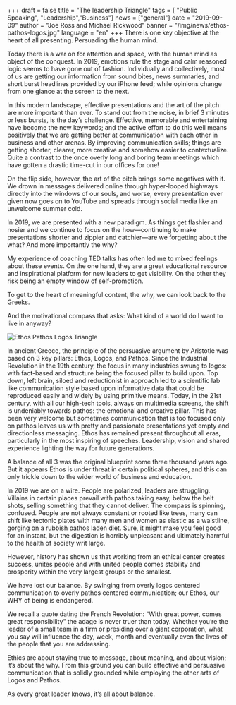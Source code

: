 +++
draft = false
title = "The leadership Triangle"
tags = [ "Public Speaking", "Leadership","Business"]
news = ["general"]
date = "2019-09-09"
author = "Joe Ross and Michael Rickwood"
banner = "/img/news/ethos-pathos-logos.jpg"
language = "en"
+++
There is one key objective at the heart of all presenting. Persuading the human mind. 

Today there is a war on for attention and space, with the human mind as object of the conquest. In 2019, emotions rule the stage and calm reasoned logic seems to have gone out of fashion. Individually and collectively, most of us are getting our information from sound bites, news summaries, and short burst headlines provided by our iPhone feed; while opinions change from one glance at the screen to the next.

In this modern landscape, effective presentations and the art of the pitch are more important than ever. To stand out from the noise, in brief 3 minutes or less bursts, is the day’s challenge. Effective, memorable and entertaining have become the new keywords; and the active effort to do this well means positively that we are getting better at communication with each other in business and other arenas. By improving communication skills; things are getting shorter, clearer, more creative and somehow easier to contextualize. Quite a contrast to the once overly long and boring team meetings which have gotten a drastic time-cut in our offices for one!

On the flip side, however, the art of the pitch brings some negatives with it. We drown in messages delivered online through hyper-looped highways directly into the windows of our souls, and worse, every presentation ever given now goes on to YouTube and spreads through social media like an unwelcome summer cold.  

In 2019, we are presented with a new paradigm. As things get flashier and nosier and we continue to focus on the how—continuing to make presentations shorter and zippier and catchier—are we forgetting about the what? And more importantly the why? 

My experience of coaching TED talks has often led me to mixed feelings about these events. On the one hand, they are a great educational resource and inspirational platform for new leaders to get visibility. On the other they risk being an empty window of self-promotion. 

To get to the heart of meaningful content, the why, we can look back to the Greeks.

And the motivational compass that asks: What kind of a world do I want to live in anyway? 

![Ethos Pathos Logos Triangle](/img/news/ethos-pathos-logos.jpg)

In ancient Greece, the principle of the persuasive argument by Aristotle was based on 3 key pillars: Ethos, Logos, and Pathos. Since the Industrial Revolution in the 19th century, the focus in many industries swung to logos: with fact-based and structure being the focused pillar to build upon. Top down, left brain, siloed and reductionist in approach led to a scientific lab like communication style based upon informative data that could be reproduced easily and widely by using primitive means. Today, in the 21st century, with all our high-tech tools, always on multimedia screens, the shift is undeniably towards pathos: the emotional and creative pillar. This has been very welcome but sometimes communication that is too focused only on pathos leaves us with pretty and passionate presentations yet empty and directionless messaging. Ethos has remained present throughout all eras, particularly in the most inspiring of speeches. Leadership, vision and shared experience lighting the way for future generations. 

A balance of all 3 was the original blueprint some three thousand years ago. But it appears Ethos is under threat in certain political spheres, and this can only trickle down to the wider world of business and education.

In 2019 we are on a wire. People are polarized, leaders are struggling. Villains in certain places prevail with pathos taking easy, below the belt shots, selling something that they cannot deliver. The compass is spinning, confused. People are not always constant or rooted like trees, many can shift like tectonic plates with many men and women as elastic as a waistline, gorging on a rubbish pathos laden diet. Sure, it might make you feel good for an instant, but the digestion is horribly unpleasant and ultimately harmful to the health of society writ large. 

However, history has shown us that working from an ethical center creates success, unites people and with united people comes stability and prosperity within the very largest groups or the smallest. 

We have lost our balance. By swinging from overly logos centered communication to overly pathos centered communication; our Ethos, our WHY of being is endangered. 

We recall a quote dating the French Revolution: “With great power, comes great responsibility” the adage is never truer than today. Whether you’re the leader of a small team in a firm or presiding over a giant corporation, what you say will influence the day, week, month and eventually even the lives of the people that you are addressing. 

Ethics are about staying true to message, about meaning, and about vision; it’s about the why. From this ground you can build effective and persuasive communication that is solidly grounded while employing the other arts of Logos and Pathos. 

As every great leader knows, it’s all about balance. 

